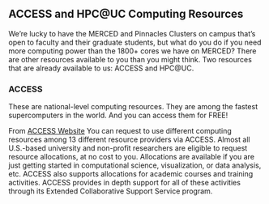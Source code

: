 ## ACCESS and HPC@UC Computing Resources <!-- {docsify-ignore-all} -->
We’re lucky to have the MERCED and Pinnacles Clusters on campus that’s open to faculty and their graduate students, but what do you do if you need more computing power than the 1800+ cores we have on MERCED? There are other resources available to you than you might think. Two resources that are already available to us: ACCESS and HPC@UC.

### ACCESS
These are national-level computing resources. They are among the fastest supercomputers in the world. And you can access them for FREE!


From [ACCESS Website](https://www.access-ci.org/) You can request to use different computing resources among 13 different resource providers via ACCESS. Almost all U.S.-based university and non-profit researchers are eligible to request resource allocations, at no cost to you. Allocations are available if you are just getting started in computational science, visualization, or data analysis, etc. ACCESS also supports allocations for academic courses and training activities. ACCESS provides in depth support for all of these activities through its Extended Collaborative Support Service program.
